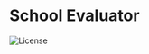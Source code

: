 # School Evaluator

![License](https://img.shields.io/badge/License-CC%20BY--NC--ND%204.0-lightgrey.svg)
